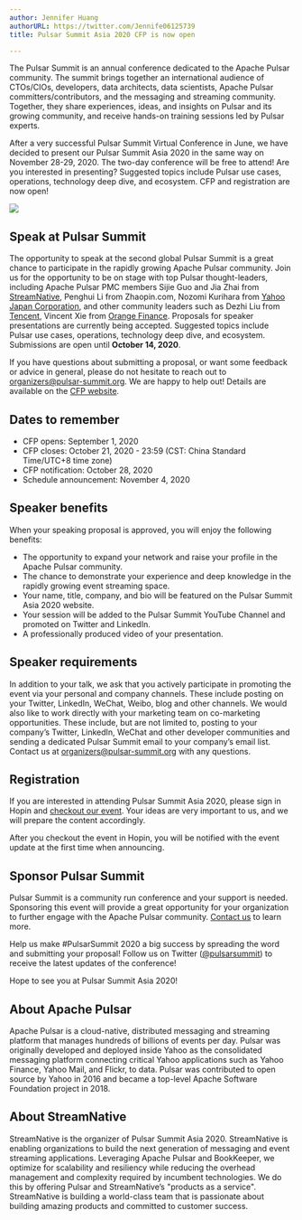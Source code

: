 ```yaml
---
author: Jennifer Huang  
authorURL: https://twitter.com/Jennife06125739  
title: Pulsar Summit Asia 2020 CFP is now open

---
```


The Pulsar Summit is an annual conference dedicated to the Apache Pulsar community. The summit brings together an international audience of CTOs/CIOs, developers, data architects, data scientists, Apache Pulsar committers/contributors, and the messaging and streaming community. Together, they share experiences, ideas, and insights on Pulsar and its growing community, and receive hands-on training sessions led by Pulsar experts.

<!--truncate-->

After a very successful Pulsar Summit Virtual Conference in June, we have decided to present our Pulsar Summit Asia 2020 in the same way on November 28-29, 2020. The two-day conference will be free to attend! Are you interested in presenting? Suggested topics include Pulsar use cases, operations, technology deep dive, and ecosystem. CFP and registration are now open!

![](/img/pulsar-summit-asia-2020.png)

## Speak at Pulsar Summit
The opportunity to speak at the second global Pulsar Summit is a great chance to participate in the rapidly growing Apache Pulsar community. Join us for the opportunity to be on stage with top Pulsar thought-leaders, including Apache Pulsar PMC members Sijie Guo and Jia Zhai from [StreamNative](https://streamnative.io/), Penghui Li from Zhaopin.com, Nozomi Kurihara from [Yahoo Japan Corporation](https://about.yahoo.co.jp/), and other community leaders such as Dezhi Liu from [Tencent](https://www.tencent.com/en-us), Vincent Xie from [Orange Finance](https://www.bestpay.com.cn/). Proposals for speaker presentations are currently being accepted. Suggested topics include Pulsar use cases, operations, technology deep dive, and ecosystem. Submissions are open until **October 14, 2020**.

If you have questions about submitting a proposal, or want some feedback or advice in general, please do not hesitate to reach out to [organizers@pulsar-summit.org](mailto:organizers@pulsar-summit.org). We are happy to help out! Details are available on the [CFP website](https://pulsar-summit.org/en/event/asia-2020/cfp).

## Dates to remember
- CFP opens: September 1, 2020
- CFP closes: October 21, 2020 - 23:59 (CST: China Standard Time/UTC+8 time zone)
- CFP notification: October 28, 2020
- Schedule announcement: November 4, 2020

## Speaker benefits
When your speaking proposal is approved, you will enjoy the following benefits:

- The opportunity to expand your network and raise your profile in the Apache Pulsar community.
- The chance to demonstrate your experience and deep knowledge in the rapidly growing event streaming space.
- Your name, title, company, and bio will be featured on the Pulsar Summit Asia 2020 website.
- Your session will be added to the Pulsar Summit YouTube Channel and promoted on Twitter and LinkedIn.
- A professionally produced video of your presentation.

## Speaker requirements
In addition to your talk, we ask that you actively participate in promoting the event via your personal and company channels. These include posting on your Twitter, LinkedIn, WeChat, Weibo, blog and other channels. We would also like to work directly with your marketing team on co-marketing opportunities. These include, but are not limited to, posting to your company’s Twitter, LinkedIn, WeChat and other developer communities and sending a dedicated Pulsar Summit email to your company’s email list. Contact us at [organizers@pulsar-summit.org](mailto:organizers@pulsar-summit.org) with any questions. 

## Registration
If you are interested in attending Pulsar Summit Asia 2020, please sign in Hopin and [checkout our event](https://hopin.to/events/pulsar-summit-asia-2020). Your ideas are very important to us, and we will prepare the content accordingly. 

After you checkout the event in Hopin, you will be notified with the event update at the first time when announcing.

## Sponsor Pulsar Summit
Pulsar Summit is a community run conference and your support is needed. Sponsoring this event will provide a great opportunity for your organization to further engage with the Apache Pulsar community. [Contact us](mailto:partners@pulsar-summit.org) to learn more.

Help us make #PulsarSummit 2020 a big success by spreading the word and submitting your proposal! Follow us on Twitter ([@pulsarsummit](https://twitter.com/PulsarSummit)) to receive the latest updates of the conference!

Hope to see you at Pulsar Summit Asia 2020!

## About Apache Pulsar
Apache Pulsar is a cloud-native, distributed messaging and streaming platform that manages hundreds of billions of events per day. Pulsar was originally developed and deployed inside Yahoo as the consolidated messaging platform connecting critical Yahoo applications such as Yahoo Finance, Yahoo Mail, and Flickr, to data. Pulsar was contributed to open source by Yahoo in 2016 and became a top-level Apache Software Foundation project in 2018.

## About StreamNative
StreamNative is the organizer of Pulsar Summit Asia 2020. StreamNative is enabling organizations to build the next generation of messaging and event streaming applications. Leveraging Apache Pulsar and BookKeeper, we optimize for scalability and resiliency while reducing the overhead management and complexity required by incumbent technologies. We do this by offering Pulsar and StreamNative’s "products as a service". StreamNative is building a world-class team that is passionate about building amazing products and committed to customer success.
